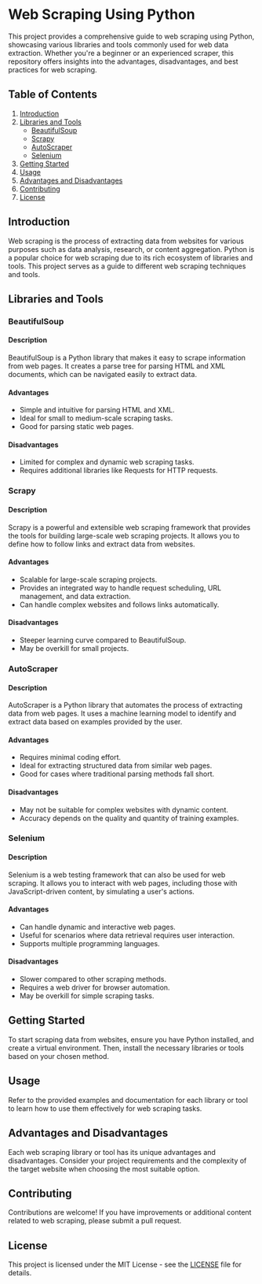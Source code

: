 # Web Scraping Using Python

This project provides a comprehensive guide to web scraping using Python, showcasing various libraries and tools commonly used for web data extraction. Whether you're a beginner or an experienced scraper, this repository offers insights into the advantages, disadvantages, and best practices for web scraping.

## Table of Contents

1. [Introduction](#introduction)
2. [Libraries and Tools](#libraries-and-tools)
    - [BeautifulSoup](#beautifulsoup)
    - [Scrapy](#scrapy)
    - [AutoScraper](#autoscraping)
    - [Selenium](#selenium)
3. [Getting Started](#getting-started)
4. [Usage](#usage)
5. [Advantages and Disadvantages](#advantages-and-disadvantages)
6. [Contributing](#contributing)
7. [License](#license)

## Introduction

Web scraping is the process of extracting data from websites for various purposes such as data analysis, research, or content aggregation. Python is a popular choice for web scraping due to its rich ecosystem of libraries and tools. This project serves as a guide to different web scraping techniques and tools.

## Libraries and Tools

### BeautifulSoup

#### Description
BeautifulSoup is a Python library that makes it easy to scrape information from web pages. It creates a parse tree for parsing HTML and XML documents, which can be navigated easily to extract data.

#### Advantages
- Simple and intuitive for parsing HTML and XML.
- Ideal for small to medium-scale scraping tasks.
- Good for parsing static web pages.

#### Disadvantages
- Limited for complex and dynamic web scraping tasks.
- Requires additional libraries like Requests for HTTP requests.

### Scrapy

#### Description
Scrapy is a powerful and extensible web scraping framework that provides the tools for building large-scale web scraping projects. It allows you to define how to follow links and extract data from websites.

#### Advantages
- Scalable for large-scale scraping projects.
- Provides an integrated way to handle request scheduling, URL management, and data extraction.
- Can handle complex websites and follows links automatically.

#### Disadvantages
- Steeper learning curve compared to BeautifulSoup.
- May be overkill for small projects.

### AutoScraper

#### Description
AutoScraper is a Python library that automates the process of extracting data from web pages. It uses a machine learning model to identify and extract data based on examples provided by the user.

#### Advantages
- Requires minimal coding effort.
- Ideal for extracting structured data from similar web pages.
- Good for cases where traditional parsing methods fall short.

#### Disadvantages
- May not be suitable for complex websites with dynamic content.
- Accuracy depends on the quality and quantity of training examples.

### Selenium

#### Description
Selenium is a web testing framework that can also be used for web scraping. It allows you to interact with web pages, including those with JavaScript-driven content, by simulating a user's actions.

#### Advantages
- Can handle dynamic and interactive web pages.
- Useful for scenarios where data retrieval requires user interaction.
- Supports multiple programming languages.

#### Disadvantages
- Slower compared to other scraping methods.
- Requires a web driver for browser automation.
- May be overkill for simple scraping tasks.

## Getting Started

To start scraping data from websites, ensure you have Python installed, and create a virtual environment. Then, install the necessary libraries or tools based on your chosen method.

## Usage

Refer to the provided examples and documentation for each library or tool to learn how to use them effectively for web scraping tasks.

## Advantages and Disadvantages

Each web scraping library or tool has its unique advantages and disadvantages. Consider your project requirements and the complexity of the target website when choosing the most suitable option.

## Contributing

Contributions are welcome! If you have improvements or additional content related to web scraping, please submit a pull request.

## License

This project is licensed under the MIT License - see the [LICENSE](LICENSE) file for details.
